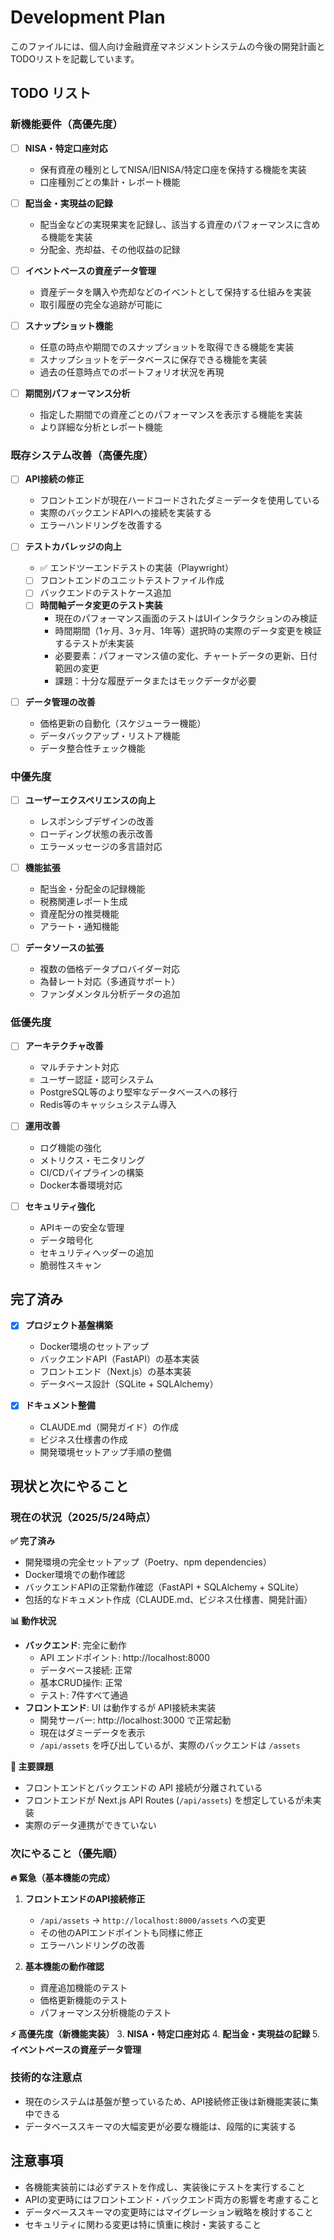 # Development Plan

このファイルには、個人向け金融資産マネジメントシステムの今後の開発計画とTODOリストを記載しています。

## TODO リスト

### 新機能要件（高優先度）

- [ ] **NISA・特定口座対応**
  - 保有資産の種別としてNISA/旧NISA/特定口座を保持する機能を実装
  - 口座種別ごとの集計・レポート機能

- [ ] **配当金・実現益の記録**
  - 配当金などの実現果実を記録し、該当する資産のパフォーマンスに含める機能を実装
  - 分配金、売却益、その他収益の記録

- [ ] **イベントベースの資産データ管理**
  - 資産データを購入や売却などのイベントとして保持する仕組みを実装
  - 取引履歴の完全な追跡が可能に

- [ ] **スナップショット機能**
  - 任意の時点や期間でのスナップショットを取得できる機能を実装
  - スナップショットをデータベースに保存できる機能を実装
  - 過去の任意時点でのポートフォリオ状況を再現

- [ ] **期間別パフォーマンス分析**
  - 指定した期間での資産ごとのパフォーマンスを表示する機能を実装
  - より詳細な分析とレポート機能

### 既存システム改善（高優先度）

- [ ] **API接続の修正**
  - フロントエンドが現在ハードコードされたダミーデータを使用している
  - 実際のバックエンドAPIへの接続を実装する
  - エラーハンドリングを改善する

- [ ] **テストカバレッジの向上**
  - ✅ エンドツーエンドテストの実装（Playwright）
  - [ ] フロントエンドのユニットテストファイル作成
  - [ ] バックエンドのテストケース追加
  - [ ] **時間軸データ変更のテスト実装**
    - 現在のパフォーマンス画面のテストはUIインタラクションのみ検証
    - 時間期間（1ヶ月、3ヶ月、1年等）選択時の実際のデータ変更を検証するテストが未実装
    - 必要要素：パフォーマンス値の変化、チャートデータの更新、日付範囲の変更
    - 課題：十分な履歴データまたはモックデータが必要

- [ ] **データ管理の改善**
  - 価格更新の自動化（スケジューラー機能）
  - データバックアップ・リストア機能
  - データ整合性チェック機能

### 中優先度

- [ ] **ユーザーエクスペリエンスの向上**
  - レスポンシブデザインの改善
  - ローディング状態の表示改善
  - エラーメッセージの多言語対応

- [ ] **機能拡張**
  - 配当金・分配金の記録機能
  - 税務関連レポート生成
  - 資産配分の推奨機能
  - アラート・通知機能

- [ ] **データソースの拡張**
  - 複数の価格データプロバイダー対応
  - 為替レート対応（多通貨サポート）
  - ファンダメンタル分析データの追加

### 低優先度

- [ ] **アーキテクチャ改善**
  - マルチテナント対応
  - ユーザー認証・認可システム
  - PostgreSQL等のより堅牢なデータベースへの移行
  - Redis等のキャッシュシステム導入

- [ ] **運用改善**
  - ログ機能の強化
  - メトリクス・モニタリング
  - CI/CDパイプラインの構築
  - Docker本番環境対応

- [ ] **セキュリティ強化**
  - APIキーの安全な管理
  - データ暗号化
  - セキュリティヘッダーの追加
  - 脆弱性スキャン

## 完了済み

- [x] **プロジェクト基盤構築**
  - Docker環境のセットアップ
  - バックエンドAPI（FastAPI）の基本実装
  - フロントエンド（Next.js）の基本実装
  - データベース設計（SQLite + SQLAlchemy）

- [x] **ドキュメント整備**
  - CLAUDE.md（開発ガイド）の作成
  - ビジネス仕様書の作成
  - 開発環境セットアップ手順の整備

## 現状と次にやること

### 現在の状況（2025/5/24時点）

**✅ 完了済み**
- 開発環境の完全セットアップ（Poetry、npm dependencies）
- Docker環境での動作確認
- バックエンドAPIの正常動作確認（FastAPI + SQLAlchemy + SQLite）
- 包括的なドキュメント作成（CLAUDE.md、ビジネス仕様書、開発計画）

**📊 動作状況**
- **バックエンド**: 完全に動作
  - API エンドポイント: http://localhost:8000
  - データベース接続: 正常
  - 基本CRUD操作: 正常
  - テスト: 7件すべて通過
- **フロントエンド**: UI は動作するが API接続未実装
  - 開発サーバー: http://localhost:3000 で正常起動
  - 現在はダミーデータを表示
  - `/api/assets` を呼び出しているが、実際のバックエンドは `/assets`

**🚨 主要課題**
- フロントエンドとバックエンドの API 接続が分離されている
- フロントエンドが Next.js API Routes (`/api/assets`) を想定しているが未実装
- 実際のデータ連携ができていない

### 次にやること（優先順）

**🔥 緊急（基本機能の完成）**
1. **フロントエンドのAPI接続修正**
   - `/api/assets` → `http://localhost:8000/assets` への変更
   - その他のAPIエンドポイントも同様に修正
   - エラーハンドリングの改善

2. **基本機能の動作確認**
   - 資産追加機能のテスト
   - 価格更新機能のテスト
   - パフォーマンス分析機能のテスト

**⚡ 高優先度（新機能実装）**
3. **NISA・特定口座対応**
4. **配当金・実現益の記録**
5. **イベントベースの資産データ管理**

### 技術的な注意点
- 現在のシステムは基盤が整っているため、API接続修正後は新機能実装に集中できる
- データベーススキーマの大幅変更が必要な機能は、段階的に実装する

## 注意事項

- 各機能実装前には必ずテストを作成し、実装後にテストを実行すること
- APIの変更時にはフロントエンド・バックエンド両方の影響を考慮すること
- データベーススキーマの変更時にはマイグレーション戦略を検討すること
- セキュリティに関わる変更は特に慎重に検討・実装すること